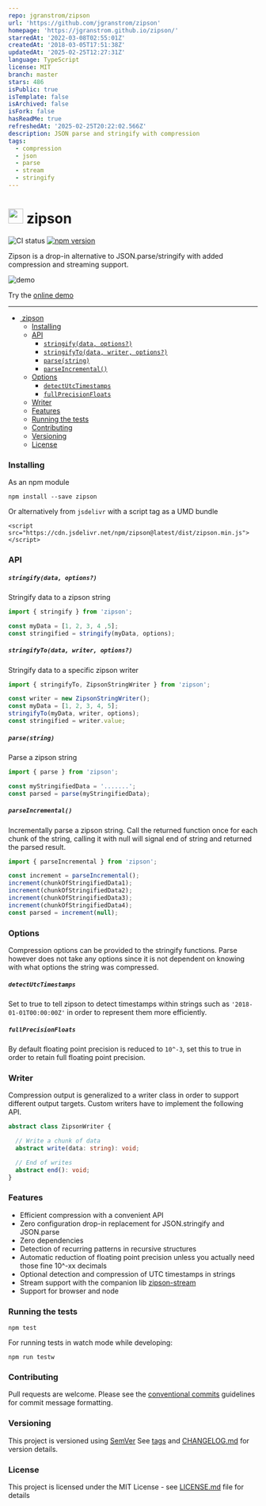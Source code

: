 ```yaml
---
repo: jgranstrom/zipson
url: 'https://github.com/jgranstrom/zipson'
homepage: 'https://jgranstrom.github.io/zipson/'
starredAt: '2022-03-08T02:55:01Z'
createdAt: '2018-03-05T17:51:38Z'
updatedAt: '2025-02-25T12:27:31Z'
language: TypeScript
license: MIT
branch: master
stars: 486
isPublic: true
isTemplate: false
isArchived: false
isFork: false
hasReadMe: true
refreshedAt: '2025-02-25T20:22:02.566Z'
description: JSON parse and stringify with compression
tags:
  - compression
  - json
  - parse
  - stream
  - stringify
---
```


# <span><img src="https://cdn.rawgit.com/jgranstrom/zipson/master/docs/icon.svg" width="30" height="30">&nbsp;zipson</span>

![CI status](https://github.com/jgranstrom/zipson/workflows/CI/badge.svg)
[![npm version](https://badge.fury.io/js/zipson.svg)](http://badge.fury.io/js/zipson)

Zipson is a drop-in alternative to JSON.parse/stringify with added compression and streaming support.

![demo](/docs/demo.gif?raw=true)

Try the [online demo](https://jgranstrom.github.io/zipson/)

---

- [ zipson](#zipson)
    - [Installing](#installing)
    - [API](#api)
        - [`stringify(data, options?)`](#stringifydata-options)
        - [`stringifyTo(data, writer, options?)`](#stringifytodata-writer-options)
        - [`parse(string)`](#parsestring)
        - [`parseIncremental()`](#parseincremental)
    - [Options](#options)
        - [`detectUtcTimestamps`](#detectutctimestamps)
        - [`fullPrecisionFloats`](#fullprecisionfloats)
    - [Writer](#writer)
    - [Features](#features)
    - [Running the tests](#running-the-tests)
    - [Contributing](#contributing)
    - [Versioning](#versioning)
    - [License](#license)

### Installing

As an npm module

`npm install --save zipson`

Or alternatively from `jsdelivr` with a script tag as a UMD bundle

`<script src="https://cdn.jsdelivr.net/npm/zipson@latest/dist/zipson.min.js"></script>`

### API

##### `stringify(data, options?)`

Stringify data to a zipson string

```javascript
import { stringify } from 'zipson';

const myData = [1, 2, 3, 4 ,5];
const stringified = stringify(myData, options);
```

##### `stringifyTo(data, writer, options?)`

Stringify data to a specific zipson writer

```javascript
import { stringifyTo, ZipsonStringWriter } from 'zipson';

const writer = new ZipsonStringWriter();
const myData = [1, 2, 3, 4, 5];
stringifyTo(myData, writer, options);
const stringified = writer.value;
```

##### `parse(string)`

Parse a zipson string

```javascript
import { parse } from 'zipson';

const myStringifiedData = '.......';
const parsed = parse(myStringifiedData);
```

##### `parseIncremental()`

Incrementally parse a zipson string. Call the returned function once for each chunk of the string, calling it with null will signal end of string and returned the parsed result.

```javascript
import { parseIncremental } from 'zipson';

const increment = parseIncremental();
increment(chunkOfStringifiedData1);
increment(chunkOfStringifiedData2);
increment(chunkOfStringifiedData3);
increment(chunkOfStringifiedData4);
const parsed = increment(null);
```

### Options

Compression options can be provided to the stringify functions. Parse however does not take any options since it is not dependent on knowing with what options the string was compressed.

##### `detectUtcTimestamps`

Set to true to tell zipson to detect timestamps within strings such as `'2018-01-01T00:00:00Z'` in order to represent them more efficiently.

##### `fullPrecisionFloats`

By default floating point precision is reduced to `10^-3`, set this to true in order to retain full floating point precision.

### Writer

Compression output is generalized to a writer class in order to support different output targets. Custom writers have to implement the following API.

```typescript
abstract class ZipsonWriter {

  // Write a chunk of data
  abstract write(data: string): void;

  // End of writes
  abstract end(): void;
}
```

### Features
* Efficient compression with a convenient API
* Zero configuration drop-in replacement for JSON.stringify and JSON.parse
* Zero dependencies
* Detection of recurring patterns in recursive structures
* Automatic reduction of floating point precision unless you actually need those fine 10^-xx decimals
* Optional detection and compression of UTC timestamps in strings
* Stream support with the companion lib [zipson-stream](https://github.com/jgranstrom/zipson-stream)
* Support for browser and node

### Running the tests

```npm test```

For running tests in watch mode while developing:

```npm run testw```

### Contributing

Pull requests are welcome. Please see the [conventional commits](https://conventionalcommits.org/) guidelines for commit message formatting.

### Versioning

This project is versioned using [SemVer](http://semver.org/) See [tags](https://github.com/jgranstrom/zipson/tags) and [CHANGELOG.md](CHANGELOG.md) for version details.

### License

This project is licensed under the MIT License - see [LICENSE.md](LICENSE.md) file for details
